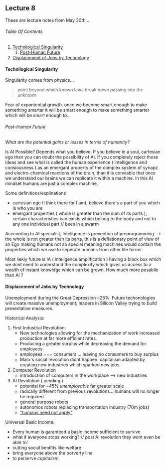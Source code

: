 ## Lecture 8
These are lecture notes from May 30th...

###### Table Of Contents
1. [Technilogical Singularity]()
   1. [Post-Human Future]()
1. [Displacement of Jobs by Technology]()

#### Technilogical Singularity
Singularity comes from physics...
> point beyond which known laws break down passing into the _unknown_

Fear of expontential growth. once we become smart enough to make something smarter it will be smart enough to make something smarter which will be smart enough to...

###### Post-Human Future
_What are the potential gains or losses in terms of humanity?_

Is AI Possible?
Depends what you believe. If you believe in a soul, cartesian ego than you can doubt the possibility of AI. If you completely reject those ideas and see what is called the human experience ( intelligence and consiousness ) as an emergant property of the complex system of synapz and electro-chemical reactions of the brain, than it is conviable that once we understand our brains we can replicate it within a machine. In this AI mindset humans are just a complex machine.

Some definitions/explinations
- cartesian ego (I think there for I am), believe there's a part of you which is who you are
- emergant properties ( whole is greater than the sum of its parts ), certain characteristics can exists which belong to the body and not to any one individual part // bees in a swarm

Acccording to AI specialist, Inteligence is prevention of preprogramming --> the whole is not greater than its parts, this is a deflationary point of view of an Ego making humans not so special meaning machines would contain the properties which we use to seperate humans from other life forms.

Most liekly future is IA ( inteligence amplification ) having a black box which we dont need to understand the complexity which gives us access to a wealth of instant knowldge which can be grown. How much more pesabile than AI ? 

#### Displacement of Jobs by Technology
Unemployment during the Great Depression ~25%. Future techonologies will create massive unemployment; leaders in Silicon Valley trying to build preventative measures.

Historical Analysis:
1. First Industrial Revolution:
   - New technologies allowing for the mechanization of work increased production at far more efficient rates.
   - Producing a greater surplus while decreasing the demand for employees.
   - employees === consumers ... leaving no consumers to buy surplus
   - Marx's social revolution didnt happen. capitalism adapted by creating new industries which sparked new jobs.
2. Computer Revolution
   - introduction of computers in the workplace --> new industries
3. AI Revolution ( pending )
   - potential for ~45% _unemployable_ far greater scale
   - radically different from previous revolutions... humans will no longer be required.
   - general purpose robots
   - autonomos robots replacing transportation industry (70m jobs)
   - ["humans need not apply"](https://www.youtube.com/watch?v=7Pq-S557XQU)

Universal Basic Income:
* Every human is garanteed a basic income sufficient to survive
* what if everyone stops working? // post AI revolution they wont even be able to!
* cutting social benifits like welfare
* bring everyone above the porverty line
* to perserve _capitalism_
